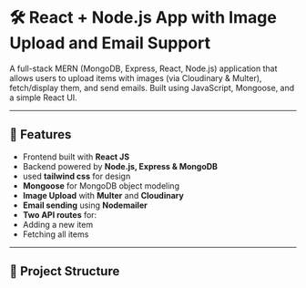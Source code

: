 # 🛠 React + Node.js App with Image Upload and Email Support

A full-stack MERN (MongoDB, Express, React, Node.js) application that allows users to upload items with images (via Cloudinary & Multer), fetch/display them, and send emails. Built using JavaScript, Mongoose, and a simple React UI.

---

## 🚀 Features

-  Frontend built with **React JS**
-  Backend powered by **Node.js, Express & MongoDB**
- used **tailwind css** for design
-  **Mongoose** for MongoDB object modeling
-  **Image Upload** with **Multer** and **Cloudinary**
-  **Email sending** using **Nodemailer**
-  **Two API routes** for:
  - Adding a new item
  - Fetching all items

---

## 📁 Project Structure

